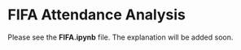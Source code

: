 # FIFA Attendance Analysis

Please see the **FIFA.ipynb** file. The explanation will be added soon.
